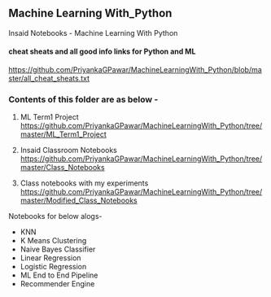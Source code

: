 ## Machine Learning With_Python
Insaid Notebooks - Machine Learning With Python 

#### cheat sheats and all good info links for Python and ML
https://github.com/PriyankaGPawar/MachineLearningWith_Python/blob/master/all_cheat_sheats.txt

### Contents of this folder are as below -
1. ML Term1 Project 
https://github.com/PriyankaGPawar/MachineLearningWith_Python/tree/master/ML_Term1_Project

2. Insaid Classroom Notebooks
https://github.com/PriyankaGPawar/MachineLearningWith_Python/tree/master/Class_Notebooks

3. Class notebooks with my experiments
https://github.com/PriyankaGPawar/MachineLearningWith_Python/tree/master/Modified_Class_Notebooks

Notebooks for below alogs-
- KNN
- K Means Clustering
- Naive Bayes Classifier
- Linear Regression
- Logistic Regression
- ML End to End Pipeline
- Recommender Engine



